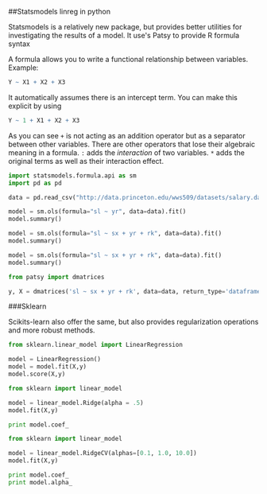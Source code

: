 ##Statsmodels linreg in python

Statsmodels is a relatively new package, but provides better utilities for investigating the results of a model.  It use's Patsy to provide R formula syntax

A formula allows you to write a functional relationship between variables.  
Example:
```R
Y ~ X1 + X2 + X3
```

It automatically assumes there  is an intercept term. You can make this explicit by using 

```R
Y ~ 1 + X1 + X2 + X3
```

As you can see `+` is not acting as an addition operator but as a separator between other variables.  There are other operators that lose their algebraic meaning in a formula.  `:` adds the _interaction_ of two variables.  `*` adds the original terms as well as their interaction effect.


```Python
import statsmodels.formula.api as sm
import pd as pd

data = pd.read_csv("http://data.princeton.edu/wws509/datasets/salary.dat", sep='\s+')

model = sm.ols(formula="sl ~ yr", data=data).fit()
model.summary()
```

```Python
model = sm.ols(formula="sl ~ sx + yr + rk", data=data).fit()
model.summary()

model = sm.ols(formula="sl ~ sx + yr + rk", data=data).fit()
model.summary()
```


```Python
from patsy import dmatrices

y, X = dmatrices('sl ~ sx + yr + rk', data=data, return_type='dataframe')
```

###Sklearn

Scikits-learn also offer the same, but also provides regularization operations and more robust methods.

```Python
from sklearn.linear_model import LinearRegression

model = LinearRegression()
model = model.fit(X,y)
model.score(X,y)
```

```Python
from sklearn import linear_model

model = linear_model.Ridge(alpha = .5)
model.fit(X,y)

print model.coef_
```


```Python
from sklearn import linear_model

model = linear_model.RidgeCV(alphas=[0.1, 1.0, 10.0])
model.fit(X,y)

print model.coef_
print model.alpha_
```
